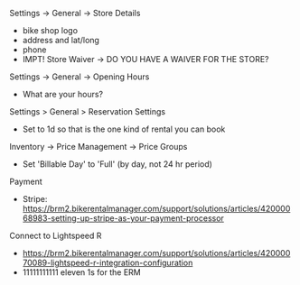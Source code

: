 Settings -> General -> Store Details 
  - bike shop logo
  - address and lat/long
  - phone
  - IMPT! Store Waiver -> DO YOU HAVE A WAIVER FOR THE STORE?

Settings -> General -> Opening Hours
  - What are your hours?

Settings > General > Reservation Settings 
  - Set to 1d so that is the one kind of rental you can book

Inventory -> Price Management -> Price Groups 
  - Set 'Billable Day' to 'Full' (by day, not 24 hr period)

Payment
  - Stripe: https://brm2.bikerentalmanager.com/support/solutions/articles/42000068983-setting-up-stripe-as-your-payment-processor
  
Connect to Lightspeed R
  - https://brm2.bikerentalmanager.com/support/solutions/articles/42000070089-lightspeed-r-integration-configuration
  - 11111111111 eleven 1s for the ERM
